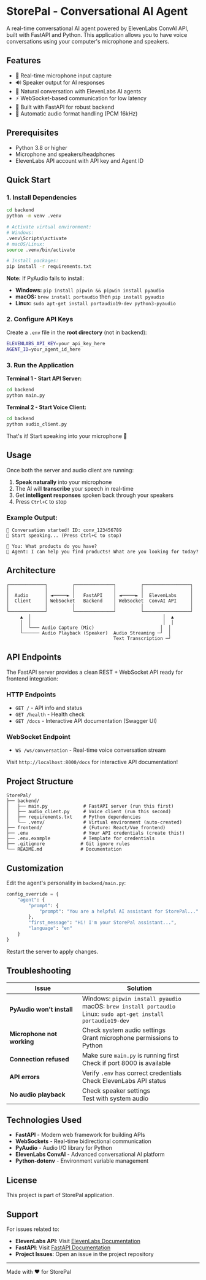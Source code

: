 # StorePal - Conversational AI Agent

A real-time conversational AI agent powered by ElevenLabs ConvAI API, built with FastAPI and Python. This application allows you to have voice conversations using your computer's microphone and speakers.

## Features

- 🎤 Real-time microphone input capture
- 🔊 Speaker output for AI responses
- 🤖 Natural conversation with ElevenLabs AI agents
- ⚡ WebSocket-based communication for low latency
- 🎯 Built with FastAPI for robust backend
- 🔄 Automatic audio format handling (PCM 16kHz)

## Prerequisites

- Python 3.8 or higher
- Microphone and speakers/headphones
- ElevenLabs API account with API key and Agent ID

## Quick Start

### 1. Install Dependencies

```bash
cd backend
python -m venv .venv

# Activate virtual environment:
# Windows:
.venv\Scripts\activate
# macOS/Linux:
source .venv/bin/activate

# Install packages:
pip install -r requirements.txt
```

**Note:** If PyAudio fails to install:
- **Windows:** `pip install pipwin && pipwin install pyaudio`
- **macOS:** `brew install portaudio` then `pip install pyaudio`
- **Linux:** `sudo apt-get install portaudio19-dev python3-pyaudio`

### 2. Configure API Keys

Create a `.env` file in the **root directory** (not in backend):

```bash
ELEVENLABS_API_KEY=your_api_key_here
AGENT_ID=your_agent_id_here
```

### 3. Run the Application

**Terminal 1 - Start API Server:**
```bash
cd backend
python main.py
```

**Terminal 2 - Start Voice Client:**
```bash
cd backend
python audio_client.py
```

That's it! Start speaking into your microphone 🎤

## Usage

Once both the server and audio client are running:

1. **Speak naturally** into your microphone
2. The AI will **transcribe** your speech in real-time
3. Get **intelligent responses** spoken back through your speakers
4. Press `Ctrl+C` to stop

### Example Output:
```
🎉 Conversation started! ID: conv_123456789
💬 Start speaking... (Press Ctrl+C to stop)

👤 You: What products do you have?
🤖 Agent: I can help you find products! What are you looking for today?
```

## Architecture

```
┌─────────────┐         ┌──────────────┐         ┌─────────────────┐
│             │         │              │         │                 │
│  Audio      │ ◄─────► │   FastAPI    │ ◄─────► │  ElevenLabs     │
│  Client     │ WebSocket   Backend    │ WebSocket  ConvAI API     │
│             │         │              │         │                 │
└─────────────┘         └──────────────┘         └─────────────────┘
     ▲  │                                                │  ▲
     │  │                                                │  │
     │  └─── Audio Capture (Mic)                        │  │
     └────── Audio Playback (Speaker)  Audio Streaming ─┘  │
                                       Text Transcription ─┘
```

## API Endpoints

The FastAPI server provides a clean REST + WebSocket API ready for frontend integration:

### HTTP Endpoints

- `GET /` - API info and status
- `GET /health` - Health check
- `GET /docs` - Interactive API documentation (Swagger UI)

### WebSocket Endpoint

- `WS /ws/conversation` - Real-time voice conversation stream

Visit `http://localhost:8000/docs` for interactive API documentation!

## Project Structure

```
StorePal/
├── backend/
│   ├── main.py             # FastAPI server (run this first)
│   ├── audio_client.py     # Voice client (run this second)
│   ├── requirements.txt    # Python dependencies
│   └── .venv/              # Virtual environment (auto-created)
├── frontend/               # (Future: React/Vue frontend)
├── .env                    # Your API credentials (create this!)
├── .env.example            # Template for credentials
├── .gitignore             # Git ignore rules
└── README.md              # Documentation
```

## Customization

Edit the agent's personality in `backend/main.py`:

```python
config_override = {
    "agent": {
        "prompt": {
            "prompt": "You are a helpful AI assistant for StorePal..."
        },
        "first_message": "Hi! I'm your StorePal assistant...",
        "language": "en"
    }
}
```

Restart the server to apply changes.

## Troubleshooting

| Issue | Solution |
|-------|----------|
| **PyAudio won't install** | Windows: `pipwin install pyaudio`<br>macOS: `brew install portaudio`<br>Linux: `sudo apt-get install portaudio19-dev` |
| **Microphone not working** | Check system audio settings<br>Grant microphone permissions to Python |
| **Connection refused** | Make sure `main.py` is running first<br>Check if port 8000 is available |
| **API errors** | Verify `.env` has correct credentials<br>Check ElevenLabs API status |
| **No audio playback** | Check speaker settings<br>Test with system audio |

## Technologies Used

- **FastAPI** - Modern web framework for building APIs
- **WebSockets** - Real-time bidirectional communication
- **PyAudio** - Audio I/O library for Python
- **ElevenLabs ConvAI** - Advanced conversational AI platform
- **Python-dotenv** - Environment variable management

## License

This project is part of StorePal application.

## Support

For issues related to:
- **ElevenLabs API**: Visit [ElevenLabs Documentation](https://elevenlabs.io/docs)
- **FastAPI**: Visit [FastAPI Documentation](https://fastapi.tiangolo.com/)
- **Project Issues**: Open an issue in the project repository

---

Made with ❤️ for StorePal

